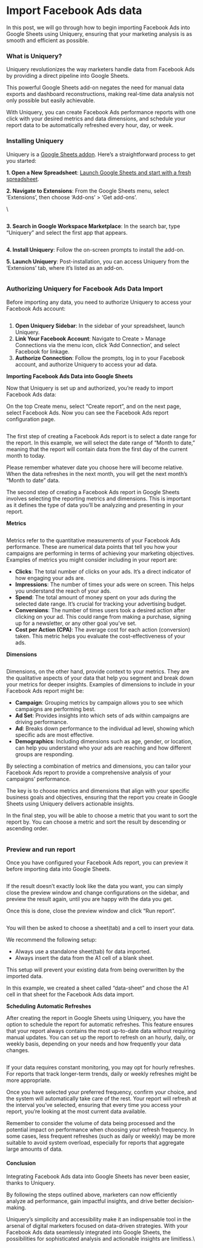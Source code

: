 # Import Facebook Ads data

In this post, we will go through how to begin importing Facebook Ads into Google Sheets using Uniquery, ensuring that your marketing analysis is as smooth and efficient as possible.

### What is Uniquery? <a href="#what-is-uniquery" id="what-is-uniquery"></a>

Uniquery revolutionizes the way marketers handle data from Facebook Ads by providing a direct pipeline into Google Sheets.

This powerful Google Sheets add-on negates the need for manual data exports and dashboard reconstructions, making real-time data analysis not only possible but easily achievable.

With Uniquery, you can create Facebook Ads performance reports with one click with your desired metrics and data dimensions, and schedule your report data to be automatically refreshed every hour, day, or week.

### Installing Uniquery

Uniquery is a [Google Sheets addon](https://workspace.google.com/marketplace/app/uniquery_facebook_shopify_notion_data_co/275511172491). Here’s a straightforward process to get you started:

**1. Open a New Spreadsheet**: [Launch Google Sheets and start with a fresh spreadsheet](https://sheet.new/).

**2. Navigate to Extensions**: From the Google Sheets menu, select ‘Extensions’, then choose ‘Add-ons’ > ‘Get add-ons’.

\


<figure><img src="../.gitbook/assets/image (9).png" alt=""><figcaption></figcaption></figure>

**3. Search in Google Workspace Marketplace**: In the search bar, type “Uniquery” and select the first app that appears.

<figure><img src="../.gitbook/assets/image (1) (1).png" alt=""><figcaption></figcaption></figure>

**4. Install Uniquery**: Follow the on-screen prompts to install the add-on.

**5. Launch Uniquery**: Post-installation, you can access Uniquery from the ‘Extensions’ tab, where it’s listed as an add-on.

<figure><img src="../.gitbook/assets/image (2) (1).png" alt=""><figcaption></figcaption></figure>

### Authorizing Uniquery for Facebook Ads Data Import

Before importing any data, you need to authorize Uniquery to access your Facebook Ads account:

<figure><img src="../.gitbook/assets/image (3) (1).png" alt=""><figcaption></figcaption></figure>

1. **Open Uniquery Sidebar**: In the sidebar of your spreadsheet, launch Uniquery.
2. **Link Your Facebook Account**: Navigate to Create > Manage Connections via the menu icon, click ‘Add Connection’, and select Facebook for linkage.
3. **Authorize Connection**: Follow the prompts, log in to your Facebook account, and authorize Uniquery to access your ad data.

**Importing Facebook Ads Data into Google Sheets**

Now that Uniquery is set up and authorized, you’re ready to import Facebook Ads data:

On the top Create menu, select “Create report”, and on the next page, select Facebook Ads. Now you can see the Facebook Ads report configuration page.

<figure><img src="../.gitbook/assets/image (4) (1).png" alt=""><figcaption></figcaption></figure>

The first step of creating a Facebook Ads report is to select a date range for the report. In this example, we will select the date range of “Month to date,” meaning that the report will contain data from the first day of the current month to today.

Please remember whatever date you choose here will become relative. When the data refreshes in the next month, you will get the next month’s “Month to date” data.

The second step of creating a Facebook Ads report in Google Sheets involves selecting the reporting metrics and dimensions. This is important as it defines the type of data you’ll be analyzing and presenting in your report.

**Metrics**

<figure><img src="../.gitbook/assets/image (5) (1).png" alt=""><figcaption></figcaption></figure>

Metrics refer to the quantitative measurements of your Facebook Ads performance. These are numerical data points that tell you how your campaigns are performing in terms of achieving your marketing objectives. Examples of metrics you might consider including in your report are:

* **Clicks**: The total number of clicks on your ads. It’s a direct indicator of how engaging your ads are.
* **Impressions**: The number of times your ads were on screen. This helps you understand the reach of your ads.
* **Spend**: The total amount of money spent on your ads during the selected date range. It’s crucial for tracking your advertising budget.
* **Conversions**: The number of times users took a desired action after clicking on your ad. This could range from making a purchase, signing up for a newsletter, or any other goal you’ve set.
* **Cost per Action (CPA)**: The average cost for each action (conversion) taken. This metric helps you evaluate the cost-effectiveness of your ads.

**Dimensions**

<figure><img src="../.gitbook/assets/image (6) (1).png" alt=""><figcaption></figcaption></figure>

Dimensions, on the other hand, provide context to your metrics. They are the qualitative aspects of your data that help you segment and break down your metrics for deeper insights. Examples of dimensions to include in your Facebook Ads report might be:

* **Campaign**: Grouping metrics by campaign allows you to see which campaigns are performing best.
* **Ad Set**: Provides insights into which sets of ads within campaigns are driving performance.
* **Ad**: Breaks down performance to the individual ad level, showing which specific ads are most effective.
* **Demographics**: Including dimensions such as age, gender, or location, can help you understand who your ads are reaching and how different groups are responding.

By selecting a combination of metrics and dimensions, you can tailor your Facebook Ads report to provide a comprehensive analysis of your campaigns’ performance.

The key is to choose metrics and dimensions that align with your specific business goals and objectives, ensuring that the report you create in Google Sheets using Uniquery delivers actionable insights.

In the final step, you will be able to choose a metric that you want to sort the report by. You can choose a metric and sort the result by descending or ascending order.

<figure><img src="../.gitbook/assets/image (7) (1).png" alt=""><figcaption></figcaption></figure>

### Preview and run report

Once you have configured your Facebook Ads report, you can preview it before importing data into Google Sheets.

<figure><img src="../.gitbook/assets/image (8) (1).png" alt=""><figcaption></figcaption></figure>

If the result doesn’t exactly look like the data you want, you can simply close the preview window and change configurations on the sidebar, and preview the result again, until you are happy with the data you get.

Once this is done, close the preview window and click “Run report”.

<figure><img src="../.gitbook/assets/image (9) (1).png" alt=""><figcaption></figcaption></figure>

You will then be asked to choose a sheet(tab) and a cell to insert your data.

We recommend the following setup:

* Always use a standalone sheet(tab) for data imported.
* Always insert the data from the A1 cell of a blank sheet.

This setup will prevent your existing data from being overwritten by the imported data.

In this example, we created a sheet called “data-sheet” and chose the A1 cell in that sheet for the Facebook Ads data import.

**Scheduling Automatic Refreshes**

After creating the report in Google Sheets using Uniquery, you have the option to schedule the report for automatic refreshes. This feature ensures that your report always contains the most up-to-date data without requiring manual updates. You can set up the report to refresh on an hourly, daily, or weekly basis, depending on your needs and how frequently your data changes.

<figure><img src="../.gitbook/assets/image (10).png" alt=""><figcaption></figcaption></figure>

If your data requires constant monitoring, you may opt for hourly refreshes. For reports that track longer-term trends, daily or weekly refreshes might be more appropriate.

Once you have selected your preferred frequency, confirm your choice, and the system will automatically take care of the rest. Your report will refresh at the interval you’ve selected, ensuring that every time you access your report, you’re looking at the most current data available.

Remember to consider the volume of data being processed and the potential impact on performance when choosing your refresh frequency. In some cases, less frequent refreshes (such as daily or weekly) may be more suitable to avoid system overload, especially for reports that aggregate large amounts of data.

#### Conclusion

Integrating Facebook Ads data into Google Sheets has never been easier, thanks to Uniquery.

By following the steps outlined above, marketers can now efficiently analyze ad performance, gain impactful insights, and drive better decision-making.

Uniquery’s simplicity and accessibility make it an indispensable tool in the arsenal of digital marketers focused on data-driven strategies. With your Facebook Ads data seamlessly integrated into Google Sheets, the possibilities for sophisticated analysis and actionable insights are limitless.\
